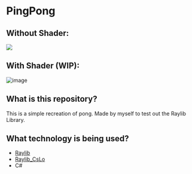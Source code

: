 # PingPong

## Without Shader:
![](https://cdn.discordapp.com/attachments/933835833033781330/1037476993714888835/unknown.png)

## With Shader (WIP):
![image](https://user-images.githubusercontent.com/40175773/200148848-4e7590b0-6b2f-4fb8-b1e4-08c3b0f62483.png)


## What is this repository?

This is a simple recreation of pong. Made by myself to test out the Raylib Library.

## What technology is being used?

-   [Raylib](https://www.raylib.com/)
-   [Raylib_CsLo](https://github.com/NotNotTech/Raylib-CsLo)
-   C#
